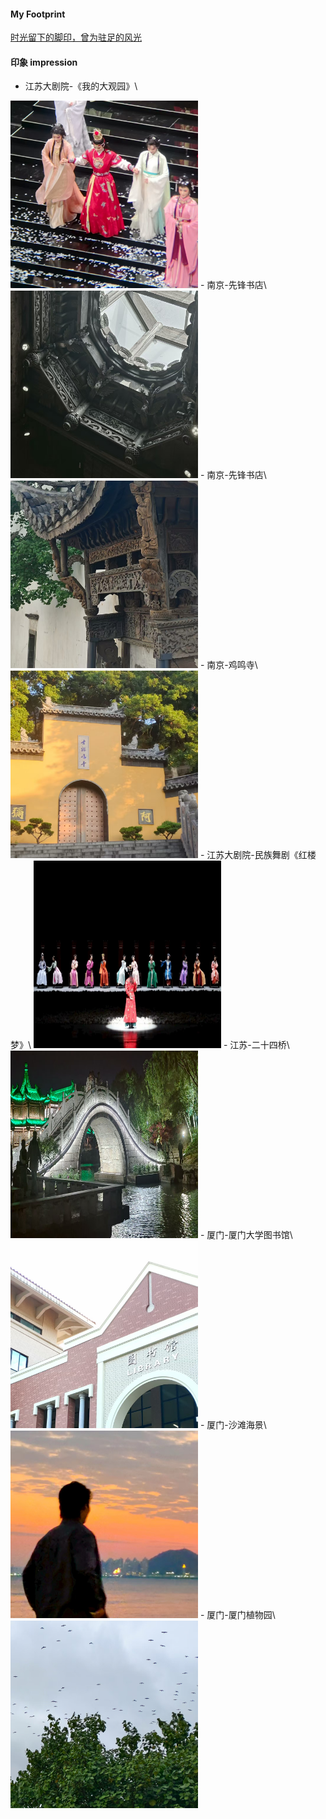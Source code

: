
#### My Footprint
[时光留下的脚印，曾为驻足的风光](https://www.kdocs.cn/l/cg3IdHctqLZA)

#### 印象 impression
- 江苏大剧院-《我的大观园》\
<img src="contents/data/life/我的大观园.jpg" alt="你居然看不到图片？" width="300" height="300">
- 南京-先锋书店\
<img src="contents/data/life/先锋书店.jpg" alt="你居然看不到图片？" width="300" height="300">
- 南京-先锋书店\
<img src="contents/data/life/先锋书店2.jpg" alt="你居然看不到图片？" width="300" height="300">
- 南京-鸡鸣寺\
<img src="contents/data/life/鸡鸣寺.jpg" alt="你居然看不到图片？" width="300" height="300">
- 江苏大剧院-民族舞剧《红楼梦》\
<img src="contents/data/life/红楼梦舞剧.jpg" alt="你居然看不到图片？" width="300" height="300">
- 江苏-二十四桥\
<img src="contents/data/life/二十四桥.jpg" alt="你居然看不到图片？" width="300" height="300">
- 厦门-厦门大学图书馆\
<img src="contents/data/life/厦门大学图书馆.jpg" alt="你居然看不到图片？" width="300" height="300">
- 厦门-沙滩海景\
<img src="contents/data/life/厦门海边.jpg" alt="你居然看不到图片？" width="300" height="300">
- 厦门-厦门植物园\
<img src="contents/data/life/厦门植物园.jpg" alt="你居然看不到图片？" width="300" height="300">